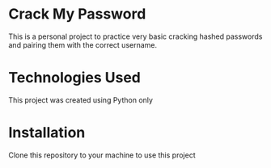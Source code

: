 # Crack My Password

This is a personal project to practice very basic cracking hashed passwords and pairing them with the correct username.

# Technologies Used

This project was created using Python only

# Installation

Clone this repository to your machine to use this project

